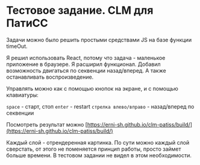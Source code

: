 # Тестовое задание. CLM для ПатиСС

Задачи можно было решить простыми средствами JS на базе функции timeOut.

Я решил использовать React, потому что задача - маленькое приложение в браузере.
Я расширил функционал. Добавил возможность двигаться по секвенции назад/вперед. А также останавливать воспроизведение.

Управлять можно как с помощью кнопок на экране, и с помощью клавиатуры:

`space` - старт, стоп
`enter` - restart
`стрелка влево/вправо` - назад/вперед по секвенции

Посмотреть результат можно [https://erni-sh.github.io/clm-patiss/build/](https://erni-sh.github.io/clm-patiss/build/)

Каждый слой - отрендеренная картинка. По сути можно каждый слой сверстать, от этого не поменяется принцип работы, просто займет больше времени. В тестовом задании не видел в этом необходимости.

